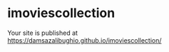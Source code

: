 # imoviescollection
 Your site is published at https://damsazalibughio.github.io/imoviescollection/
